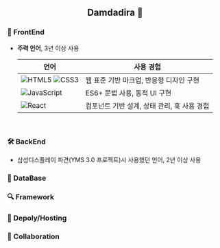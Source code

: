 <div align="center">
 <h2>Damdadira 🍊</h2>
 <!-- <div align="center">
 <h3 >WEB FrontEnd Developer</h3>
 <a href="https://false-meter-8d6.notion.site/1faeb401868d802d8a70d46321f89056">
   <img src="https://img.shields.io/badge/Notion-%23000000.svg?style=for-the-badge&logoColor=white&color=green"/>
 </a> -->
</div>
 
### 🎨 FrontEnd
- **주력 언어**, 3년 이상 사용
  
  <table>
    <thead>
      <tr>
        <th>언어</th>
        <th>사용 경험</th>
      </tr>
    </thead>
    <tbody>
      <tr>
        <td>
          <img src="https://img.shields.io/badge/HTML5-E34F26?style=flat-square&logo=HTML5&logoColor=white" alt="HTML5" />
          <img src="https://img.shields.io/badge/CSS3-%231572B6.svg?style=flat-square&logo=css3&logoColor=white" alt="CSS3" />
        </td>
        <td>웹 표준 기반 마크업, 반응형 디자인 구현</td>
      </tr>
      <tr>
        <td>
          <img src="https://img.shields.io/badge/-JavaScript-F7DF1E?style=flat-square&logo=javaScript&logoColor=white" alt="JavaScript" />
        </td>
        <td>ES6+ 문법 사용, 동적 UI 구현</td>
      </tr>
      <tr>
        <td>
          <img src="https://img.shields.io/badge/React-%2320232a.svg?style=flat-square&logo=react&logoColor=%2361DAFB" alt="React" />
        </td>
        <td>컴포넌트 기반 설계, 상태 관리, 훅 사용 경험</td>
      </tr>
    </tbody>
  </table>
  <br/>
  
### 🛠 BackEnd
- 삼성디스플레이 파견(YMS 3.0 프로젝트)시 사용했던 언어, 2년 이상 사용

  
### 💾 DataBase
### 🔍 Framework
### 🚀 Depoly/Hosting
### 🎈 Collaboration
